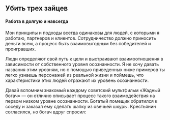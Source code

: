 ## Убить трех зайцев 

#### Работа в долгую и навсегда

Мои принципы и подходы всегда одинаковы для людей, с которыми я работаю, партнеров и клиентов. Сотрудничество должно приносить деньги всем, а процесс быть взаимовыгодным без победителей и проигравших.

Люди определяют свой путь к цели и выстраивают взаимоотношения в зависимости от собственного уровня осознанности. Я не хочу давать названия этим уровням, но с помощью приведенных ниже примеров ты легко узнаешь персонажей из реальной жизни и поймешь, что характеристики этих людей отражают их уровень осознанности.

Давай вспомним знакомый каждому советский мультфильм «Жадный богач» — он отлично описывает процесс такого взаимодействия на первом низком уровне осознанности. Богатый помещик обратился к соседу и заказал ему сделать шапку из овечьей шкуры. Крестьянин согласился, но богач вдруг спросил:

